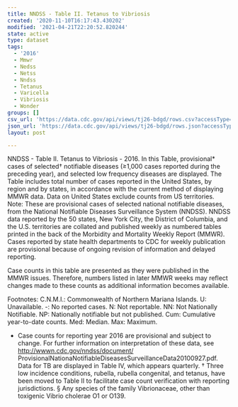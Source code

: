 ```yaml
---
title: NNDSS - Table II. Tetanus to Vibriosis
created: '2020-11-10T16:17:43.430202'
modified: '2021-04-21T22:20:52.820244'
state: active
type: dataset
tags:
  - '2016'
  - Mmwr
  - Nedss
  - Netss
  - Nndss
  - Tetanus
  - Varicella
  - Vibriosis
  - Wonder
groups: []
csv_url: 'https://data.cdc.gov/api/views/tj26-bdgd/rows.csv?accessType=DOWNLOAD'
json_url: 'https://data.cdc.gov/api/views/tj26-bdgd/rows.json?accessType=DOWNLOAD'
layout: post

---
```

NNDSS - Table II. Tetanus to Vibriosis - 2016.  In this Table, provisional* cases of selected† notifiable diseases (≥1,000 cases reported during the preceding year), and selected low frequency diseases are displayed. The Table includes total number of cases reported in the United States, by region and by states, in accordance with the current method of displaying MMWR data.  Data on United States exclude counts from US territories.
Note:
These are provisional cases of selected national notifiable diseases, from the National Notifiable Diseases Surveillance System (NNDSS). NNDSS data reported by the 50 states, New York City, the District of Columbia, and the U.S. territories are collated and published weekly as numbered tables printed in the back of the Morbidity and Mortality Weekly Report (MMWR). Cases reported by state health departments to CDC for weekly publication are provisional because of ongoing revision of information and delayed reporting. 

Case counts in this table are presented as they were published in the MMWR issues. Therefore, numbers listed in later MMWR weeks may reflect changes made to these counts as additional information becomes available. 

Footnotes:
C.N.M.I.: Commonwealth of Northern Mariana Islands. 
U: Unavailable.    -: No reported cases.    N: Not reportable.    NN: Not Nationally Notifiable.  NP:  Nationally notifiable but not published.    Cum: Cumulative year-to-date counts.    Med: Median.    Max: Maximum.

* Case counts for reporting year 2016 are provisional and subject to change.  For further information on interpretation of these data, see http://wwwn.cdc.gov/nndss/document/ ProvisionalNationaNotifiableDiseasesSurveillanceData20100927.pdf.  Data for TB are displayed in Table IV, which appears quarterly. 
† Three low incidence conditions, rubella, rubella congenital, and tetanus, have been moved to Table II to facilitate case count verification with reporting jurisdictions. 
§ Any species of the family Vibrionaceae, other than toxigenic Vibrio cholerae O1 or O139.
